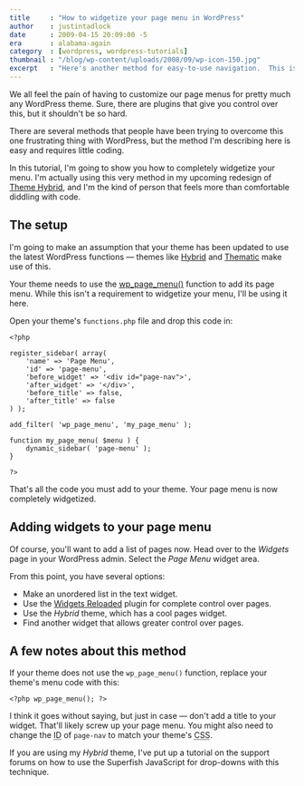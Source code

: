 ```yaml
---
title     : "How to widgetize your page menu in WordPress"
author    : justintadlock
date      : 2009-04-15 20:09:00 -5
era       : alabama-again
category  : [wordpress, wordpress-tutorials]
thumbnail : "/blog/wp-content/uploads/2008/09/wp-icon-150.jpg"
excerpt   : "Here's another method for easy-to-use navigation.  This is a tutorial on how to widgetize your WordPress theme's page menu with a few simple lines of code."
---
```


We all feel the pain of having to customize our page menus for pretty much any WordPress theme.  Sure, there are plugins that give you control over this, but it shouldn't be so hard.

There are several methods that people have been trying to overcome this one frustrating thing with WordPress, but the method I'm describing here is easy and requires little coding.

In this tutorial, I'm going to show you how to completely widgetize your menu.  I'm actually using this very method in my upcoming redesign of <a href="http://themehybrid.com" title="Theme Hybrid">Theme Hybrid</a>, and I'm the kind of person that feels more than comfortable diddling with code.

## The setup

I'm going to make an assumption that your theme has been updated to use the latest WordPress functions &mdash; themes like <a href="http://wordpress.org/extend/themes/hybrid" title="Hybrid WordPress theme">Hybrid</a> and <a href="http://themeshaper.com/thematic/" title="Thematic WordPress theme">Thematic</a> make use of this.

Your theme needs to use the <a href="http://codex.wordpress.org/Template_Tags/wp_page_menu" title="WordPress template tag: wp_page_menu()">wp_page_menu()</a> function to add its page menu.  While this isn't a requirement to widgetize your menu, I'll be using it here.

Open your theme's <code>functions.php</code> file and drop this code in:

<pre><code>&lt;?php

register_sidebar( array(
	'name' => 'Page Menu',
	'id' => 'page-menu',
	'before_widget' => '&lt;div id="page-nav">',
	'after_widget' => '&lt;/div>',
	'before_title' => false,
	'after_title' => false
) );

add_filter( 'wp_page_menu', 'my_page_menu' );

function my_page_menu( $menu ) {
	dynamic_sidebar( 'page-menu' );
}

?&gt;</code></pre>

That's all the code you must add to your theme.  Your page menu is now completely widgetized.

## Adding widgets to your page menu

Of course, you'll want to add a list of pages now.  Head over to the <em>Widgets</em> page in your WordPress admin.  Select the <em>Page Menu</em> widget area.

From this point, you have several options:

<ul>
	<li>Make an unordered list in the text widget.</li>
	<li>Use the <a href="http://wordpress.org/extend/widgets-reloaded" title="Widgets Reloaded">Widgets Reloaded</a> plugin for complete control over pages.</li>
	<li>Use the <em>Hybrid</em> theme, which has a cool pages widget.</li>
	<li>Find another widget that allows greater control over pages.</li>
</ul>

## A few notes about this method

If your theme does not use the <code>wp_page_menu()</code> function, replace your theme's menu code with this:

<pre><code>&lt;?php wp_page_menu(); ?&gt;</code></pre>

I think it goes without saying, but just in case &mdash; don't add a title to your widget.  That'll likely screw up your page menu.  You might also need to change the <acronym title="Identification">ID</acronym> of <code>page-nav</code> to match your theme's <acronym title="Cascading Style Sheets">CSS</acronym>.

If you are using my <em>Hybrid</em> theme, I've put up a tutorial on the support forums on how to use the Superfish JavaScript for drop-downs with this technique.
